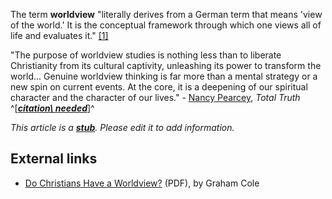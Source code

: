 The term **worldview** "literally derives from a German term that
means 'view of the world.' It is the conceptual framework through
which one views all of life and evaluates it."
[[1]](http://alexforrest.blogspot.com/2005/06/what-is-worldview-anyway.html)

"The purpose of worldview studies is nothing less than to liberate
Christianity from its cultural captivity, unleashing its power to
transform the world... Genuine worldview thinking is far more than
a mental strategy or a new spin on current events. At the core, it
is a deepening of our spiritual character and the character of our
lives." - [Nancy Pearcey](Nancy_Pearcey "Nancy Pearcey"),
*Total Truth*
^[***[citation\ needed](http://www.theopedia.com/Theopedia:Writing_guide#Reference_your_work\ "Theopedia:Writing\ guide")***]^

*This article is a **[stub](http://www.theopedia.com/Category:Theopedia_stubs "Category:Theopedia stubs")**. Please edit it to add information.*
## External links

-   [Do Christians Have a Worldview?](http://thegospelcoalition.org/pdf/cole.pdf)
    (PDF), by Graham Cole



